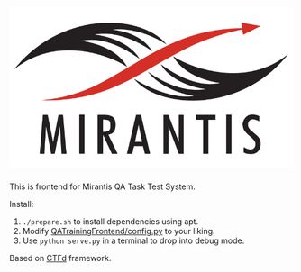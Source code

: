![](https://raw.githubusercontent.com/molecul/qa-training-frontend/master/QATrainingFrontend/static/original/img/logo.png)
====

This is frontend for Mirantis QA Task Test System.

Install: 
 1. `./prepare.sh` to install dependencies using apt.
 2. Modify [QATrainingFrontend/config.py](https://github.com/molecul/qa-training-frontend/blob/master/QATrainingFrontend/config.py) to your liking.
 3. Use `python serve.py` in a terminal to drop into debug mode.

Based on [CTFd](https://github.com/isislab/CTFd) framework.
